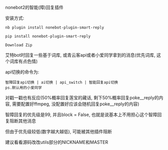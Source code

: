 nonebot2的智能(障)回复插件


安装方式:

    nb plugin install nonebot-plugin-smart-reply
    
    pip install nonebot-plugin-smart-reply
    
    Download Zip
    

艾特bot时回复一些基于词库, 或青云客api或者小爱同学拿到的消息(优先词库, 这个词库有点色情)

api切换的命令为:

    智障回复api切换 | ai切换 | api_switch | 智能回复api切换
    ps.默认用的小爱同学

对戳一戳也有反应(50%概率回复莲宝的藏话, 剩下50%概率回复poke__reply的内容, 需要配置好ffmpeg, 没配置好应该会随机回复poke__reply的内容)

智障回复的优先级是99, 并且block = False, 也就是说基本上不用担心这个智障回复阻断其他消息

但由于优先级较低(数字越大越低), 可能被其他插件阻断

建议看看源码改改utils部分的NICKNAME和MASTER
